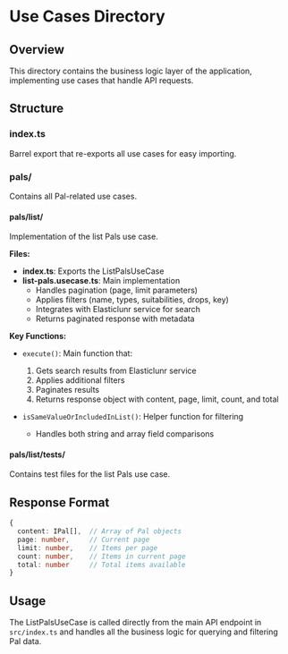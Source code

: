 # Use Cases Directory

## Overview
This directory contains the business logic layer of the application, implementing use cases that handle API requests.

## Structure

### index.ts
Barrel export that re-exports all use cases for easy importing.

### pals/
Contains all Pal-related use cases.

#### pals/list/
Implementation of the list Pals use case.

**Files:**
- **index.ts**: Exports the ListPalsUseCase
- **list-pals.usecase.ts**: Main implementation
  - Handles pagination (page, limit parameters)
  - Applies filters (name, types, suitabilities, drops, key)
  - Integrates with Elasticlunr service for search
  - Returns paginated response with metadata

**Key Functions:**
- `execute()`: Main function that:
  1. Gets search results from Elasticlunr service
  2. Applies additional filters
  3. Paginates results
  4. Returns response object with content, page, limit, count, and total

- `isSameValueOrIncludedInList()`: Helper function for filtering
  - Handles both string and array field comparisons

#### pals/list/tests/
Contains test files for the list Pals use case.

## Response Format
```typescript
{
  content: IPal[],  // Array of Pal objects
  page: number,     // Current page
  limit: number,    // Items per page
  count: number,    // Items in current page
  total: number     // Total items available
}
```

## Usage
The ListPalsUseCase is called directly from the main API endpoint in `src/index.ts` and handles all the business logic for querying and filtering Pal data.